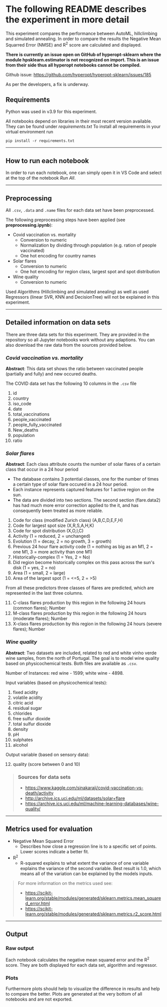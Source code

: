 # The following README describes the experiment in more detail

This experiment compares the performance between AutoML, hillclimbing and simulated annealing. In order to compare the results the Negative Mean Squarred Error (NMSE) and R<sup>2</sup> score are calculated and displayed.

**There is currently an issue open on GitHub of hyperopt-sklearn where the module hpsklearn.estimator is not recognized on import. This is an issue from their side thus all hyperopt notebooks cannot be compiled.**

Github issue: <https://github.com/hyperopt/hyperopt-sklearn/issues/185>

As per the developers, a fix is underway.

## Requirements

Python was used in v3.9 for this experiment.

All notebooks depend on libraries in their most recent version available. They can be found under *requirements.txt* To install all requirements in your virtual environment run

`pip install -r requirements.txt`

---

## How to run each notebook

In order to run each notebook, one can simply open it in VS Code and select at the top of the notebook *Run All*.

---

## Preprocessing

All `.csv`, `.data` and `.name` files for each data set have been preprocessed.

The following preprocessing steps have been applied (see **preprocessing.ipynb**):

* Covid vaccination vs. mortality
  * Conversion to numeric
  * Normalization by dividing through population (e.g. ration of people vaccinated)
  * One hot encoding for country names
* Solar flares
  * Conversion to numeric
  * One hot encoding for region class, largest spot and spot distribution
* Wine quality
  * Conversion to numeric

Used Algorithms (Hillclimbing and simulated anealing) as well as used Regressors (linear SVR, KNN and DecisionTree) will not be explained in this experiment.

---

## Detailed information on data sets

There are three data sets for this experiment. They are provided in the repository so all Jupyter notebooks work without any adaptions. You can also download the raw data from the sources provided below.

### *Covid vaccination vs. mortality*

**Abstract**: This data set shows the ratio between vaccinated people (partially and fully) and new occured deaths.

The COVID data set has the following 10 columns in the `.csv` file

1. id
2. country
3. iso_code
4. date
5. total_vaccinations
6. people_vaccinated
7. people_fully_vaccinated
8. New_deaths
9. population
10. ratio

### *Solar flares*

**Abstract**: Each class attribute counts the number of solar flares of a certain class that occur in a 24 hour period

* The database contains 3 potential classes, one for the number of times a certain type of solar flare occured in a 24 hour period.
* Each instance represents captured features for 1 active region on the sun.
* The data are divided into two sections. The second section (flare.data2) has had much more error correction applied to the it, and has consequently been treated as more reliable.

1. Code for class (modified Zurich class) (A,B,C,D,E,F,H)
2. Code for largest spot size (X,R,S,A,H,K)
3. Code for spot distribution (X,O,I,C)
4. Activity (1 = reduced, 2 = unchanged)
5. Evolution (1 = decay, 2 = no growth, 3 = growth)
6. Previous 24 hour flare activity code (1 = nothing as big as an M1, 2 = one M1, 3 = more activity than one M1)
7. Historically-complex (1 = Yes, 2 = No)
8. Did region become historically complex on this pass across the sun's disk (1 = yes, 2 = no)
9. Area (1 = small, 2 = large)
10. Area of the largest spot (1 = <=5, 2 = >5)

From all these predictors three classes of flares are predicted, which are represented in the last three columns.

11. C-class flares production by this region in the following 24 hours (common flares); Number
12. M-class flares production by this region in the following 24 hours (moderate flares); Number
13. X-class flares production by this region in the following 24 hours (severe flares); Number

### *Wine quality*

**Abstract**: Two datasets are included, related to red and white vinho verde wine samples, from the north of Portugal. The goal is to model wine quality based on physicochemical tests. Both files are available as `.csv`.

Number of Instances: red wine - 1599; white wine - 4898.

Input variables (based on physicochemical tests):

1. fixed acidity
2. volatile acidity
3. citric acid
4. residual sugar
5. chlorides
6. free sulfur dioxide
7. total sulfur dioxide
8. density
9. pH
10. sulphates
11. alcohol

Output variable (based on sensory data):

12. quality (score between 0 and 10)

> ### Sources for data sets
>
> * <https://www.kaggle.com/sinakaraji/covid-vaccination-vs-death/activity>
> * <http://archive.ics.uci.edu/ml/datasets/solar+flare>
> * <https://archive.ics.uci.edu/ml/machine-learning-databases/wine-quality/>

---

## Metrics used for evaluation

* Negative Mean Squared Error
  * Describes how close a regression line is to a specific set of points. Lower scores indicate a better fit.
* R<sup>2</sup>
  * R-squared explains to what extent the variance of one variable explains the variance of the second variable. Best result is 1.0, which means all of the variation can be explained by the models inputs.

> For more information on the metrics used see:
>
> * <https://scikit-learn.org/stable/modules/generated/sklearn.metrics.mean_squared_error.html>
> * <https://scikit-learn.org/stable/modules/generated/sklearn.metrics.r2_score.html>

---

## Output

### Raw output

Each notebook calculates the negative mean squared error and the R<sup>2</sup> score. They are both displayed for each data set, algorithm and regressor.

### Plots

Furthermore plots should help to visualize the difference in results and help to compare the better. Plots are generated at the very bottom of all notebooks and are not exported.

